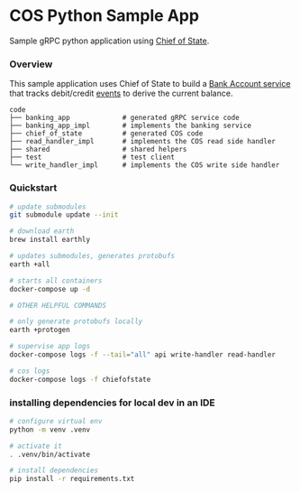 # COS Python Sample App

Sample gRPC python application using [Chief of State](https://github.com/namely/chief-of-state).

### Overview

This sample application uses Chief of State to build a [Bank Account service](./proto/local/banking_app/api.proto) that tracks debit/credit [events](./proto/local/banking_app/events.proto) to derive the current balance.

```
code
├── banking_app             # generated gRPC service code
├── banking_app_impl        # implements the banking service
├── chief_of_state          # generated COS code
├── read_handler_impl       # implements the COS read side handler
├── shared                  # shared helpers
├── test                    # test client
└── write_handler_impl      # implements the COS write side handler
```

### Quickstart

```bash
# update submodules
git submodule update --init

# download earth
brew install earthly

# updates submodules, generates protobufs
earth +all

# starts all containers
docker-compose up -d

# OTHER HELPFUL COMMANDS

# only generate protobufs locally
earth +protogen

# supervise app logs
docker-compose logs -f --tail="all" api write-handler read-handler

# cos logs
docker-compose logs -f chiefofstate
```

### installing dependencies for local dev in an IDE
```bash
# configure virtual env
python -m venv .venv

# activate it
. .venv/bin/activate

# install dependencies
pip install -r requirements.txt
```
